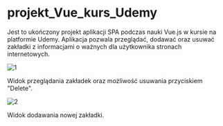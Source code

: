 # projekt_Vue_kurs_Udemy
Jest to ukończony projekt aplikacji SPA podczas nauki Vue.js w kursie na platformie Udemy.
Aplikacja pozwala przeglądać, dodawać oraz usuwać zakładki z informacjami o ważnych dla użytkownika stronach internetowych.

![1](https://user-images.githubusercontent.com/75487443/137600614-b89090be-1f85-459c-ad64-0ae290b3ddbd.JPG)

Widok przeglądania zakładek oraz możliwość usuwania przyciskiem "Delete".

![2](https://user-images.githubusercontent.com/75487443/137600617-d8c31b5e-5a4d-4e00-85de-3857a9ece39c.JPG)


Widok dodawania nowej zakładki.
